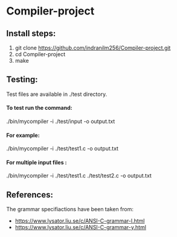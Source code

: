 # Compiler-project

## Install steps:
1. git clone https://github.com/indranilm256/Compiler-project.git
2. cd Compiler-project
3. make

## Testing:

Test files are available in ./test directory.

#### To test run the command:
./bin/mycompiler -i ./test/input -o output.txt

#### For example:
./bin/mycompiler -i ./test/test1.c -o output.txt

#### For multiple input files :
./bin/mycompiler -i ./test/test1.c ./test/test2.c -o output.txt

## References:

The grammar specifiactions have been taken from:

- https://www.lysator.liu.se/c/ANSI-C-grammar-l.html
- https://www.lysator.liu.se/c/ANSI-C-grammar-y.html